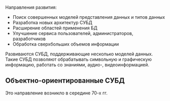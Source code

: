 Направления развития:
- Поиск совершенных моделей представления данных и типов данных
- Разработка новых архитектур СУБД
- Расширение областей применения БД
- Улучшение сервиса пользователей, администраторов, разработчиков 
- Обработка сверхбольших объемов информации
  
Развиваются СУБД, поддерживающие несколько моделей данных. Такие СУБД позволяют обрабатывать символьную и графическую информацию, работать со знаниями, аудио-, видеоинформацией.  
## Объектно-ориентированные СУБД
Это направление возникло в середине 70-х гг.